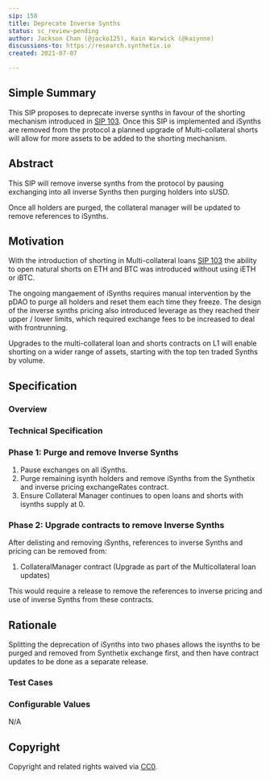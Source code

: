 ```yaml
---
sip: 158
title: Deprecate Inverse Synths
status: sc_review-pending
author: Jackson Chan (@jacko125), Kain Warwick (@kaiynne)
discussions-to: https://research.synthetix.io
created: 2021-07-07

---
```


<!--You can leave these HTML comments in your merged SIP and delete the visible duplicate text guides, they will not appear and may be helpful to refer to if you edit it again. This is the suggested template for new SIPs. Note that an SIP number will be assigned by an editor. When opening a pull request to submit your SIP, please use an abbreviated title in the filename, `sip-draft_title_abbrev.md`. The title should be 44 characters or less.-->

## Simple Summary

<!--"If you can't explain it simply, you don't understand it well enough." Simply describe the outcome the proposed changes intends to achieve. This should be non-technical and accessible to a casual community member.-->

This SIP proposes to deprecate inverse synths in favour of the shorting mechanism introduced in [SIP 103](https://sips.synthetix.io/sips/sip-103). Once this SIP is implemented and iSynths are removed from the protocol a planned upgrade of Multi-collateral shorts will allow for more assets to be added to the shorting mechanism.

## Abstract

<!--A short (~200 word) description of the proposed change, the abstract should clearly describe the proposed change. This is what *will* be done if the SIP is implemented, not *why* it should be done or *how* it will be done. If the SIP proposes deploying a new contract, write, "we propose to deploy a new contract that will do x".-->

This SIP will remove inverse synths from the protocol by pausing exchanging into all inverse Synths then purging holders into sUSD.

Once all holders are purged, the collateral manager will be updated to remove references to iSynths.

## Motivation

<!--This is the problem statement. This is the *why* of the SIP. It should clearly explain *why* the current state of the protocol is inadequate.  It is critical that you explain *why* the change is needed, if the SIP proposes changing how something is calculated, you must address *why* the current calculation is innaccurate or wrong. This is not the place to describe how the SIP will address the issue!-->

With the introduction of shorting in Multi-collateral loans [SIP 103](https://sips.synthetix.io/sips/sip-103) the ability to open natural shorts on ETH and BTC was introduced without using iETH or iBTC.

The ongoing mangaement of iSynths requires manual intervention by the pDAO to purge all holders and reset them each time they freeze. The design of the inverse synths pricing also introduced leverage as they reached their upper / lower limits, which required exchange fees to be increased to deal with frontrunning.

Upgrades to the multi-collateral loan and shorts contracts on L1 will enable shorting on a wider range of assets, starting with the top ten traded Synths by volume.

## Specification

<!--The specification should describe the syntax and semantics of any new feature, there are five sections
1. Overview
2. Rationale
3. Technical Specification
4. Test Cases
5. Configurable Values
-->
### Overview

### Technical Specification

### Phase 1: Purge and remove Inverse Synths

1. Pause exchanges on all iSynths.
2. Purge remaining isynth holders and remove iSynths from the Synthetix and inverse pricing exchangeRates contract.
3. Ensure Collateral Manager continues to open loans and shorts with isynths supply at 0.

### Phase 2: Upgrade contracts to remove Inverse Synths

After delisting and removing iSynths, references to inverse Synths and pricing can be removed from:

1. CollateralManager contract (Upgrade as part of the Multicollateral loan updates)

This would require a release to remove the references to inverse pricing and use of inverse Synths from these contracts.

## Rationale

Splitting the deprecation of iSynths into two phases allows the isynths to be purged and removed from Synthetix exchange first, and then have contract updates to be done as a separate release.

### Test Cases

### Configurable Values

N/A

## Copyright

Copyright and related rights waived via [CC0](https://creativecommons.org/publicdomain/zero/1.0/).
